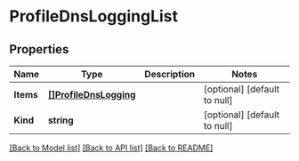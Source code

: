 # ProfileDnsLoggingList

## Properties
Name | Type | Description | Notes
------------ | ------------- | ------------- | -------------
**Items** | [**[]ProfileDnsLogging**](profile_dnsLogging.md) |  | [optional] [default to null]
**Kind** | **string** |  | [optional] [default to null]

[[Back to Model list]](../README.md#documentation-for-models) [[Back to API list]](../README.md#documentation-for-api-endpoints) [[Back to README]](../README.md)


